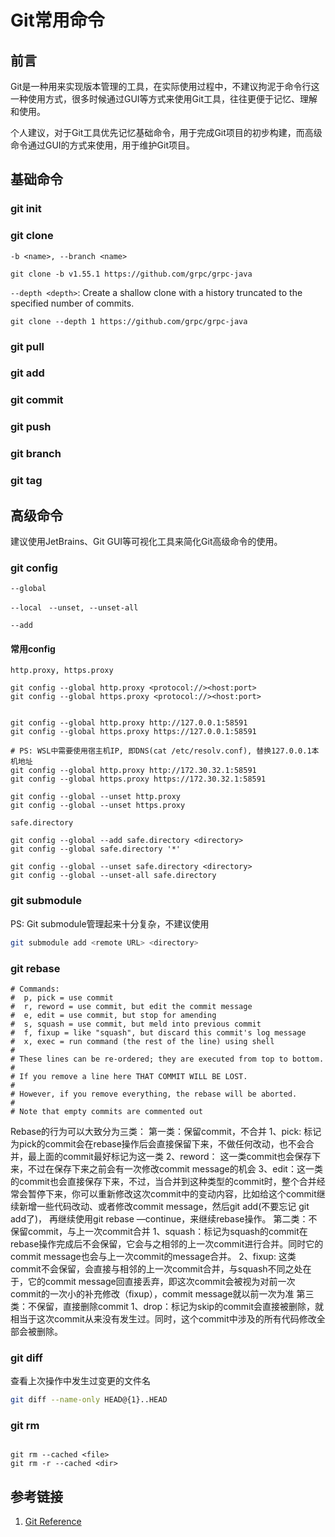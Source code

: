 # Git常用命令

## 前言

Git是一种用来实现版本管理的工具，在实际使用过程中，不建议拘泥于命令行这一种使用方式，很多时候通过GUI等方式来使用Git工具，往往更便于记忆、理解和使用。

个人建议，对于Git工具优先记忆基础命令，用于完成Git项目的初步构建，而高级命令通过GUI的方式来使用，用于维护Git项目。


## 基础命令


### git init


### git clone



`-b <name>, --branch <name>`
```
git clone -b v1.55.1 https://github.com/grpc/grpc-java
```

`--depth <depth>`: Create a shallow clone with a history truncated to the specified number of commits.
```
git clone --depth 1 https://github.com/grpc/grpc-java
```




### git pull


### git add


### git commit


### git push


### git branch


### git tag



## 高级命令

建议使用JetBrains、Git GUI等可视化工具来简化Git高级命令的使用。

### git config

`--global`

`--local
`
`--unset, --unset-all`

`--add`

#### 常用config


`http.proxy, https.proxy`
```
git config --global http.proxy <protocol://><host:port>
git config --global https.proxy <protocol://><host:port>


git config --global http.proxy http://127.0.0.1:58591
git config --global https.proxy https://127.0.0.1:58591

# PS: WSL中需要使用宿主机IP, 即DNS(cat /etc/resolv.conf), 替换127.0.0.1本机地址
git config --global http.proxy http://172.30.32.1:58591
git config --global https.proxy https://172.30.32.1:58591

git config --global --unset http.proxy
git config --global --unset https.proxy
```

`safe.directory`
```
git config --global --add safe.directory <directory>
git config --global safe.directory '*'

git config --global --unset safe.directory <directory>
git config --global --unset-all safe.directory

```


### git submodule

PS: Git submodule管理起来十分复杂，不建议使用
```bash
git submodule add <remote URL> <directory>
```

### git rebase

```
# Commands:
#  p, pick = use commit
#  r, reword = use commit, but edit the commit message
#  e, edit = use commit, but stop for amending
#  s, squash = use commit, but meld into previous commit
#  f, fixup = like "squash", but discard this commit's log message
#  x, exec = run command (the rest of the line) using shell
#
# These lines can be re-ordered; they are executed from top to bottom.
#
# If you remove a line here THAT COMMIT WILL BE LOST.
#
# However, if you remove everything, the rebase will be aborted.
#
# Note that empty commits are commented out
```

Rebase的行为可以大致分为三类：
第一类：保留commit，不合并
1、pick: 标记为pick的commit会在rebase操作后会直接保留下来，不做任何改动，也不会合并，最上面的commit最好标记为这一类
2、reword： 这一类commit也会保存下来，不过在保存下来之前会有一次修改commit message的机会
3、edit：这一类的commit也会直接保存下来，不过，当合并到这种类型的commit时，整个合并经常会暂停下来，你可以重新修改这次commit中的变动内容，比如给这个commit继续新增一些代码改动、或者修改commit message，然后git add(不要忘记 git add了)， 再继续使用git rebase —continue，来继续rebase操作。
第二类：不保留commit，与上一次commit合并
1、squash：标记为squash的commit在rebase操作完成后不会保留，它会与之相邻的上一次commit进行合并。同时它的commit message也会与上一次commit的message合并。
2、fixup: 这类commit不会保留，会直接与相邻的上一次commit合并，与squash不同之处在于，它的commit message回直接丢弃，即这次commit会被视为对前一次commit的一次小的补充修改（fixup），commit message就以前一次为准
第三类：不保留，直接删除commit
1、drop：标记为skip的commit会直接被删除，就相当于这次commit从来没有发生过。同时，这个commit中涉及的所有代码修改全部会被删除。


### git diff

查看上次操作中发生过变更的文件名
```bash
git diff --name-only HEAD@{1}..HEAD
```


### git rm

```

git rm --cached <file>
git rm -r --cached <dir>
```


## 参考链接
1. [Git Reference](https://git-scm.com/docs)
